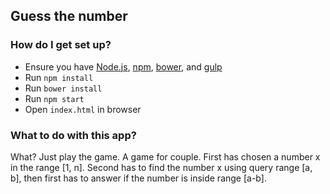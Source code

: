 ## Guess the number

### How do I get set up?

- Ensure you have [Node.js](https://nodejs.org/en/), [npm](https://www.npmjs.com/), [bower](https://bower.io/), and [gulp](http://gulpjs.com/)
- Run `npm install`
- Run `bower install`
- Run `npm start`
- Open `index.html` in browser

### What to do with this app?

What? Just play the game. A game for couple. First has chosen a number x in the range [1, n].
Second has to find the number x using query range [a, b], then first has to answer if the
number is inside range [a-b].
